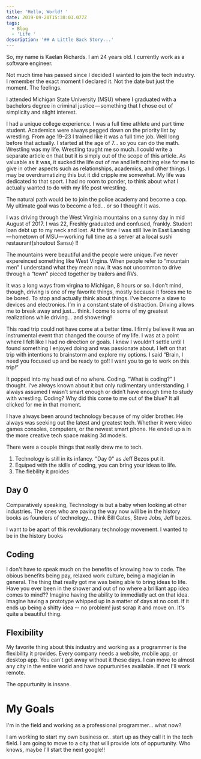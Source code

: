 ```yaml
---
title: 'Hello, World! '
date: 2019-09-20T15:38:03.077Z
tags:
  - Blog
  - 'Life '
description: '## A Little Back Story...'
---
```

So, my name is Kaelan Richards. I am 24 years old. I currently work as a software engineer.

Not much time has passed since I decided I wanted to join the tech industry. I remember the exact moment I declared it. Not the date but just the moment. The feelings.

I attended Michigan State University (MSU) where I graduated with a bachelors degree in criminal justice — something that I chose out of simplicity and slight interest.

I had a unique college experience. I was a full time athlete and part time student. Academics were always pegged down on the priority list by wrestling. From age 19–23 I trained like it was a full time job. Well long before that actually. I started at the age of 7… so you can do the math. Wrestling was my life. Wrestling taught me so much. I could write a separate article on that but it is simply out of the scope of this article. As valuable as it was, it sucked the life out of me and left nothing else for me to give in other aspects such as relationships, academics, and other things. I may be overdramatizing this but it did cripple me somewhat. My life was dedicated to that sport. I had no room to ponder, to think about what I actually wanted to do with my life post wrestling.

The natural path would be to join the police academy and become a cop. My ultimate goal was to become a fed… or so I thought it was.

I was driving through the West Virginia mountains on a sunny day in mid August of 2017. I was 22, Freshly graduated and confused, frankly. Student loan debt up to my neck and lost. At the time I was still live in East Lansing — hometown of MSU — working full time as a server at a local sushi restaurant(shoutout Sansu) !!

The mountains were beautiful and the people were unique. I’ve never expereinced something like West Virgina. When people refer to “mountain men” I understand what they mean now. It was not uncommon to drive through a “town” pieced together by trailers and RVs.

It was a long ways from virgina to Michigan, 8 hours or so. I don’t mind, though, driving is one of my favorite things, mostly because it forces me to be bored. To stop and actually think about things. I’ve become a slave to devices and electronics. I’m in a constant state of distraction. Driving allows me to break away and just… think. I come to some of my greatest realizations while driving… and showering!

This road trip could not have come at a better time. I firmly believe it was an instrumental event that changed the course of my life. I was at a point where I felt like I had no direction or goals. I knew I wouldn’t settle until I found something I enjoyed doing and was passionate about. I left on that trip with intentions to brainstorm and explore my options. I said “Brain, I need you focused up and be ready to go!! I want you to go to work on this trip!”

It popped into my head out of no where. Coding. “What is coding?” I thought. I’ve always known about it but only rudimentary understanding. I always assumed I wasn’t smart enough or didn’t have enough time to study with wrestling. Coding? Why did this come to me out of the blue? It all clicked for me in that moment.

I have always been around technology because of my older brother. He always was seeking out the latest and greatest tech. Whether it were video games consoles, computers, or the newest smart phone. He ended up a in the more creative tech space making 3d models.

There were a couple things that really drew me to tech. 

1. Technology is still in its infancy. "Day 0" as Jeff Bezos put it.
2. Equiped with the skills of coding, you can bring your ideas to life.
3. The flebility it proides

## Day 0

Comparatively speaking, Technology is but a baby when looking at other industries. The ones who are paving the way now will be in the history books as founders of technology... think Bill Gates, Steve Jobs, Jeff bezos. 

I want to be apart of this revolutionary technology movement. I wanted to be in the history books

## Coding

I don't have to speak much on the benefits of knowing how to code. The obious benefits being pay, relaxed work culture, being a magician in general. The thing that really got me was being able to bring ideas to life. Have you ever been in the shower and out of no where a brilliant app idea comes to mind?? Imagine having the ability to immediatly act on that idea. Imagine having a prototype whipped up in  a matter of days at no cost. If it ends up being a shitty idea -- no problem! just scrap it and move on. It's quite a beautiful thing.

## Flexibility

My favorite thing about this industry and working as a programmer is the flexibility it provides. Every company needs a website, mobile app, or desktop app. You can't get away without it these days. I can move to almost any city in the entire world and have oppurtunities available. If not I'll work remote. 

The oppurtunity is insane. 



# My Goals

I'm in the field and working as a professional programmer... what now? 

I am working to start my own business or.. start up as they call it in the tech field. I am going to move to a city that will provide lots of oppurtunity. Who knows, maybe I'll start the next google!!

##
